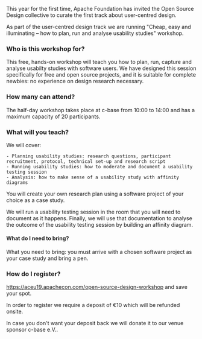 This year for the first time, Apache Foundation has invited the Open Source Design collective to curate the first track about user-centred design.

As part of the user-centred design track we are running "Cheap, easy and illuminating – how to plan, run and analyse usability studies" workshop.

### Who is this workshop for?
This free, hands-on workshop will teach you how to plan, run, capture and analyse usabilty studies with software users. We have designed this session specifically for free and open source projects, and it is suitable for complete newbies: no experience on design research necessary.

### How many can attend?
The half-day workshop takes place at c-base from 10:00 to 14:00 and has a maximum capacity of 20 participants.

### What will you teach?
We will cover:

    - Planning usability studies: research questions, participant recruitment, protocol, technical set-up and research script
    - Running usability studies: how to moderate and document a usability testing session
    - Analysis: how to make sense of a usability study with affinity diagrams

You will create your own research plan using a software project of your choice as a case study.

We will run a usability testing session in the room that you will need to document as it happens. Finally, we will use that documentation to analyse the outcome of the usability testing session by building an affinity diagram.

#### What do I need to bring?
What you need to bring: you must arrive with a chosen software project as your case study and bring a pen.

### How do I register?
https://aceu19.apachecon.com/open-source-design-workshop and save your spot.

In order to register we require a deposit of €10 which will be refunded onsite.

In case you don't want your deposit back we will donate it to our venue sponsor c-base e.V..
